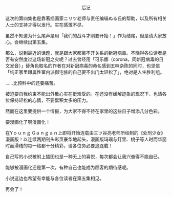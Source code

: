 <p align="center">后记</p>

这次的第四集也是靠著插画家ニリツ老师与责任编辑ぬる氏的帮助，以及所有相关人士的支持才得以发行。实在感激不尽。

虽然不知道为什么尾声是用「我们的战斗才刚要开始！」作为结尾，但是请大家放心。会继续出第五集。

那么，说到最近的话题，就是跟大家都离不开关系的新冠病毒。不晓得各位读者是否有安然度过这场新冠之灾呢？过去曾经用「可乐娜（corona，同新冠病毒的日文发音）」替角色取名的作者在对新冠病毒的命名感到五味杂陈的同时，也坚信「纯正家里蹲属性室内派御宅族的自己要不出门太轻松了」，绝对是人生胜利组。

……比预料中的还要痛苦。

被迫要自我约束不能出外散心实在挺难受的。在还没有缓解迹象的现况下，也请各位保持轻松的心情，不要累积太多的压力。

然而在这里要提供一个情报，为大家不得不待在家里的这些日子增添几分色彩。

要漫画化了啊漫画化！

在Yｏｕｎｇ Gａｎｇａｎ上即将开始连载由三ツ谷亮老师所绘制的《处刑少女》漫画版！以连续两期刊头彩页豪华地起头，漫画版玛瑙与灯里、桃子等人时而华丽时而滑稽的每一格都十分精彩，请各位务必要追连载！

自己写的小说被附上插图也是一种无上的喜悦，每次都会让我兴奋得不能自已。

能够被漫画化还是第一次，有种自己也能成为顾客的期待感呢。

小说这边也希望有幸能与各位读者在第五集相见。

再会了！

